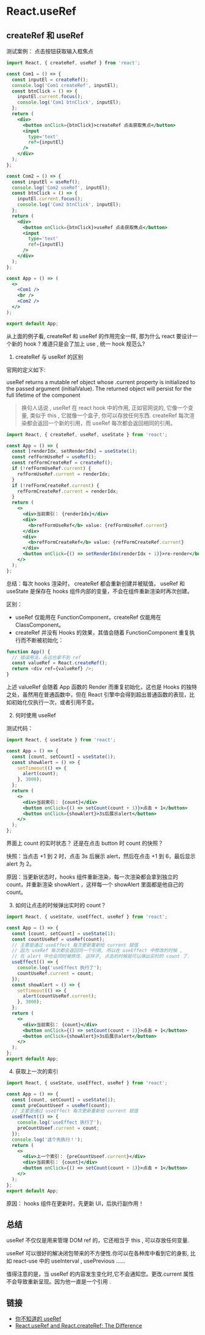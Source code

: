 # React.useRef

## createRef 和 useRef

测试案例： 点击按钮获取输入框焦点

```jsx
import React, { createRef, useRef } from 'react';

const Com1 = () => {
  const inputEl = createRef();
  console.log('Com1 createRef', inputEl);
  const btnClick = () => {
    inputEl.current.focus();
    console.log('Com1 btnClick', inputEl);
  };
  return (
    <div>
      <button onClick={btnClick}>createRef 点击获取焦点</button>
      <input
        type='text'
        ref={inputEl}
      />
    </div>
  );
};

const Com2 = () => {
  const inputEl = useRef();
  console.log('Com2 useRef', inputEl);
  const btnClick = () => {
    inputEl.current.focus();
    console.log('Com2 btnClick', inputEl);
  };
  return (
    <div>
      <button onClick={btnClick}>useRef 点击获取焦点</button>
      <input
        type='text'
        ref={inputEl}
      />
    </div>
  );
};

const App = () => (
  <>
    <Com1 />
    <br />
    <Com2 />
  </>
);

export default App;
```

从上面的例子看, createRef 和 useRef 的作用完全一样, 那为什么 react 要设计一个新的 hook ? 难道只是会了加上 use , 统一 hook 规范么?

1. createRef 与 useRef 的区别

官网的定义如下:

useRef returns a mutable ref object whose .current property is initialized to the passed argument (initialValue). The returned object will persist for the full lifetime of the component

> 换句人话说 , useRef 在 react hook 中的作用, 正如官网说的, 它像一个变量, 类似于 this , 它就像一个盒子, 你可以存放任何东西. createRef 每次渲染都会返回一个新的引用，而 useRef 每次都会返回相同的引用。

```jsx
import React, { createRef, useRef, useState } from 'react';

const App = () => {
  const [renderIdx, setRenderIdx] = useState(1);
  const refFormUseRef = useRef();
  const refFormCreateRef = createRef();
  if (!refFormUseRef.current) {
    refFormUseRef.current = renderIdx;
  }
  if (!refFormCreateRef.current) {
    refFormCreateRef.current = renderIdx;
  }
  return (
    <>
      <div>当前索引： {renderIdx}</div>
      <div>
        <b>refFormUseRef</b> value: {refFormUseRef.current}
      </div>
      <div>
        <b>refFormCreateRef</b> value: {refFormCreateRef.current}
      </div>
      <button onClick={() => setRenderIdx(renderIdx + 1)}>re-render</button>
    </>
  );
};
```

总结：每次 hooks 渲染时， createRef 都会重新创建并被赋值， useRef 和 useState 是保存在 hooks 组件内部的变量，不会在组件重新渲染时再次创建。

区别：

- useRef 仅能用在 FunctionComponent，createRef 仅能用在 ClassComponent。
- createRef 并没有 Hooks 的效果，其值会随着 FunctionComponent 重复执行而不断被初始化：

```js
function App() {
  // 错误用法，永远也拿不到 ref
  const valueRef = React.createRef();
  return <div ref={valueRef} />;
}
```

上述 valueRef 会随着 App 函数的 Render 而重复初始化，这也是 Hooks 的独特之处，虽然用在普通函数中，但在 React 引擎中会得到超出普通函数的表现，比如初始化仅执行一次，或者引用不变。

2. 何时使用 useRef

测试代码：

```jsx
import React, { useState } from 'react';

const App = () => {
  const [count, setCount] = useState(1);
  const showAlert = () => {
    setTimeout(() => {
      alert(count);
    }, 3000);
  };
  return (
    <>
      <div>当前索引： {count}</div>
      <button onClick={() => setCount(count + 1)}>点击 + 1</button>
      <button onClick={showAlert}>3s后展示alert</button>
    </>
  );
};
```

界面上 count 的实时状态？ 还是在点击 button 时 count 的快照？

快照：当点击 +1 到 2 时，点击 3s 后展示 alert，然后在点击 +1 到 6，最后显示 alert 为 2。

原因：当更新状态时，hooks 组件重新渲染，每一次渲染都会拿到独立的 count，并重新渲染 showAlert ，这样每一个 showAlert 里面都是他自己的 count。

3. 如何让点击的时候弹出实时的 count？

```jsx
import React, { useState, useEffect, useRef } from 'react';

const App = () => {
  const [count, setCount] = useState(1);
  const countUseRef = useRef(count);
  // 主要是通过 useEffect 每次更新重新给 current 赋值
  // 因为 useRef 每次都会返回同一个引用, 所以在 useEffect 中修改的时候 ,
  // 在 alert 中也会同时被修改. 这样子, 点击的时候就可以弹出实时的 count 了.
  useEffect(() => {
    console.log('useEffect 执行了');
    countUseRef.current = count;
  });
  const showAlert = () => {
    setTimeout(() => {
      alert(countUseRef.current);
    }, 3000);
  };
  return (
    <>
      <div>当前索引： {count}</div>
      <button onClick={() => setCount(count + 1)}>点击 + 1</button>
      <button onClick={showAlert}>3s后展示alert</button>
    </>
  );
};
export default App;
```

4. 获取上一次的索引

```jsx
import React, { useState, useEffect, useRef } from 'react';

const App = () => {
  const [count, setCount] = useState(1);
  const preCountUseef = useRef(count);
  // 主要是通过 useEffect 每次更新重新给 current 赋值
  useEffect(() => {
    console.log('useEffect 执行了');
    preCountUseef.current = count;
  });
  console.log('这个先执行！');
  return (
    <>
      <div>上一个索引： {preCountUseef.current}</div>
      <div>当前索引： {count}</div>
      <button onClick={() => setCount(count + 1)}>点击 + 1</button>
    </>
  );
};
export default App;
```

原因： hooks 组件在更新时，先更新 UI，后执行副作用！

## 总结

useRef 不仅仅是用来管理 DOM ref 的，它还相当于 this , 可以存放任何变量.

useRef 可以很好的解决闭包带来的不方便性.你可以在各种库中看到它的身影, 比如 react-use 中的 useInterval , usePrevious ……

值得注意的是，当 useRef 的内容发生变化时,它不会通知您。更改.current 属性不会导致重新呈现。因为他一直是一个引用 .

## 链接

- [你不知道的 useRef](https://zhuanlan.zhihu.com/p/105276393)
- [React.useRef and React.createRef: The Difference](https://blog.bitsrc.io/react-useref-and-react-createref-the-difference-afedb9877d0f)
